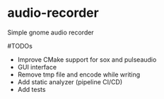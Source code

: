 # audio-recorder
Simple gnome audio recorder

#TODOs

- Improve CMake support for sox and pulseaudio
- GUI interface
- Remove tmp file and encode while writing
- Add static analyzer (pipeline CI/CD)
- Add tests

